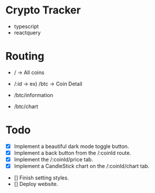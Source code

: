 # Crypto Tracker 

- typescript
- reactquery


# Routing
- / -> All coins
- /:id -> ex) /btc -> Coin Detail

- /btc/information
- /btc/chart



# Todo
- [x] Implement a beautiful dark mode toggle button.
- [x] Implement a back button from the /:coinId route.
- [x] Implement the /:coinId/price tab.
- [x] Implement a CandleStick chart on the /:coinId/chart tab.
- [] Finish setting styles.
- [] Deploy website.